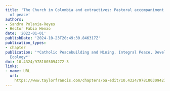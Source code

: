 ```yaml
---
title: 'The Church in Colombia and extractives: Pastoral accompaniment using an eco-theology
  of peace'
authors:
- Sandra Polania-Reyes
- Hector Fabio Henao
date: '2022-01-01'
publishDate: '2024-10-23T20:49:30.846317Z'
publication_types:
- chapter
publication: '*Catholic Peacebuilding and Mining. Integral Peace, Development and
  Ecology*'
doi: 10.4324/9781003094272-3
links:
- name: URL
  url: 
    https://www.taylorfrancis.com/chapters/oa-edit/10.4324/9781003094272-3/church-colombia-extractives-pastoral-accompaniment-using-eco-theology-peace-1-sandra-polan%C3%ADa-reyes-h%C3%A9ctor-fabio-henao
---
```

